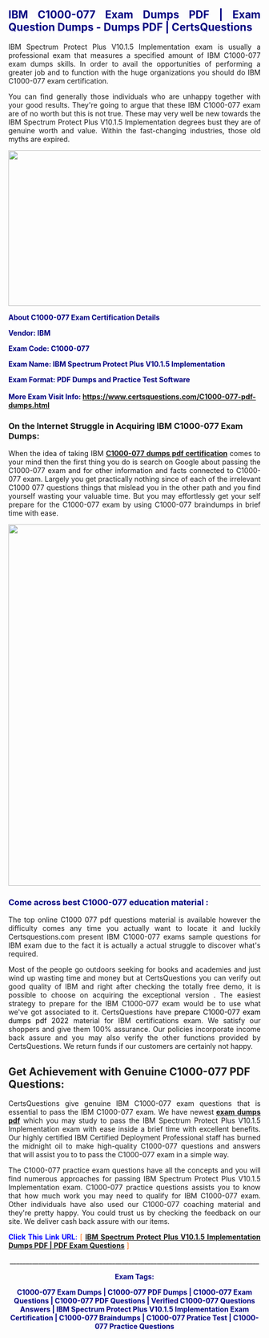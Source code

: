 <h2 style="text-align: justify;"><span style="color: #000080;">IBM C1000-077 Exam Dumps PDF | Exam Question Dumps - Dumps PDF | CertsQuestions</span></h2>
<p style="text-align: justify;">IBM Spectrum Protect Plus V10.1.5 Implementation exam is usually a professional exam that measures a specified amount of IBM  C1000-077 exam dumps skills. In order to avail the opportunities of performing a greater job and to function with the huge organizations you should do IBM C1000-077 exam certification.</p>
<p style="text-align: justify;">You can find generally those individuals who are unhappy together with your good results. They're going to argue that these IBM  C1000-077 exam are of no worth but this is not true. These may very well be new towards the IBM Spectrum Protect Plus V10.1.5 Implementation degrees bust they are of genuine worth and value. Within the fast-changing industries, those old myths are expired.</p>
<p><img style="display: block; margin-left: auto; margin-right: auto;" src="https://i.imgur.com/eaP4ae9.png" width="840" height="310" /></p>
<p><span style="color: #000080;"><strong>About C1000-077 Exam Certification Details</strong></span></p>
<p><span style="color: #000080;"><strong>Vendor: IBM<br /></strong></span></p>
<p><span style="color: #000080;"><strong>Exam Code: C1000-077</strong></span></p>
<p><span style="color: #000080;"><strong>Exam Name: IBM Spectrum Protect Plus V10.1.5 Implementation</strong></span></p>
<p><span style="color: #000080;"><strong>Exam Format: PDF Dumps and Practice Test Software<br /><br />More Exam Visit Info: <span style="color: #ff6600;"><a href="https://www.certsquestions.com/C1000-077-pdf-dumps.html">https://www.certsquestions.com/C1000-077-pdf-dumps.html</a></span></strong></span></p>
<h3>On the Internet Struggle in Acquiring IBM C1000-077 Exam Dumps:</h3>
<p style="text-align: justify;">When the idea of taking IBM <a href="https://www.certsquestions.com/C1000-077-pdf-dumps.html"><strong> C1000-077 dumps pdf certification</strong></a> comes to your mind then the first thing you do is search on Google about passing the C1000-077 exam and for other information and facts connected to C1000-077 exam. Largely you get practically nothing since of each of the irrelevant C1000 077 questions things that mislead you in the other path and you find yourself wasting your valuable time. But you may effortlessly get your self prepare for the C1000-077 exam by using C1000-077 braindumps in brief time with ease.</p>
<p><a href="https://www.certsquestions.com/C1000-077-pdf-dumps.html"><img style="display: block; margin-left: auto; margin-right: auto;" src="https://i.imgur.com/pxhoKQ2.png" width="720" /></a></p>
<h3><span style="color: #000080;">Come across best  C1000-077 education material :</span></h3>
<p style="text-align: justify;">The top online C1000 077 pdf questions material is available however the difficulty comes any time you actually want to locate it and luckily Certsquestions.com present IBM C1000-077 exams sample questions for IBM  exam due to the fact it is actually a actual struggle to discover what's required.</p>
<p style="text-align: justify;">Most of the people go outdoors seeking for books and academies and just wind up wasting time and money but at CertsQuestions you can verify out good quality of IBM  and right after checking the totally free demo, it is possible to choose on acquiring the exceptional version . The easiest strategy to prepare for the IBM C1000-077 exam would be to use what we've got associated to it. CertsQuestions have <span style="color: #000000;">prepare C1000-077 exam dumps pdf 2022</span> material for IBM certifications exam. We satisfy our shoppers and give them 100% assurance. Our policies incorporate income back assure and you may also verify the other functions provided by CertsQuestions. We return funds if our customers are certainly not happy.</p>
<h2>Get Achievement with Genuine C1000-077 PDF Questions:</h2>
<p style="text-align: justify;">CertsQuestions give genuine IBM C1000-077 exam questions that is essential to pass the IBM  C1000-077 exam. We have newest<strong>&nbsp;<a href="https://www.certsquestions.com/">exam dumps pdf</a></strong>&nbsp;which you may study to pass the IBM Spectrum Protect Plus V10.1.5 Implementation exam with ease inside a brief time with excellent benefits. Our highly certified IBM Certified Deployment Professional staff has burned the midnight oil to make high-quality C1000-077 questions and answers that will assist you to to pass the C1000-077 exam in a simple way.</p>
<p style="text-align: justify;">The C1000-077 practice exam questions have all the concepts and you will find numerous approaches for passing IBM Spectrum Protect Plus V10.1.5 Implementation exam. C1000-077 practice questions assists you to know that how much work you may need to qualify for IBM  C1000-077 exam. Other individuals have also used our C1000-077 coaching material and they're pretty happy. You could trust us by checking the feedback on our site. We deliver cash back assure with our items.</p>
<p style="text-align: justify;"><span style="color: #0000ff;"><strong>Click This Link URL</strong>:</span> <span style="color: #ff6600;">[ <strong><a href="https://www.certsquestions.com/ibm-certified-deployment-professional-certification.html">IBM Spectrum Protect Plus V10.1.5 Implementation Dumps PDF | PDF Exam Questions</a></strong> ]</span></p>
<p style="text-align: center;">______________________________________________________________________________</p>
<p style="text-align: center;"><span style="color: #000080;"><strong>Exam Tags:</strong></span></p>
<p style="text-align: center;"><span style="color: #000080;"><strong>C1000-077 Exam Dumps | C1000-077 PDF Dumps | C1000-077 Exam Questions | C1000-077 PDF Questions | Verified C1000-077 Questions Answers | IBM Spectrum Protect Plus V10.1.5 Implementation Exam Certification | C1000-077 Braindumps | C1000-077 Pratice Test | C1000-077 Practice Questions</strong></span></p>
